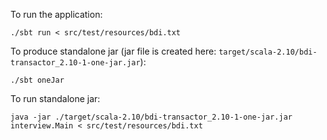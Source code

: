 To run the application:

    ./sbt run < src/test/resources/bdi.txt

To produce standalone jar (jar file is created here: `target/scala-2.10/bdi-transactor_2.10-1-one-jar.jar`):

    ./sbt oneJar

To run standalone jar:

    java -jar ./target/scala-2.10/bdi-transactor_2.10-1-one-jar.jar interview.Main < src/test/resources/bdi.txt
